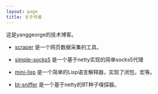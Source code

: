```yaml
---
layout: page
title: 关于作者
---
```


这是yanggeorge的技术博客。

- [scraper](https://github.com/yanggeorge/scraper) 是一个网页数据采集的工具。

- [simple-socks5](https://github.com/yanggeorge/simple-socks5) 是一个基于netty实现的简单socks5代理

- [mini-lisp](https://github.com/yanggeorge/minilisp) 是一个简单的Lisp语言解释器，实现了闭包，宏等。

- [bt-sniffer](https://github.com/yanggeorge/btsniffer) 是一个基于netty的BT种子嗅探器。
